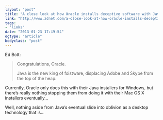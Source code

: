 ```yaml
---
layout: "post"
title: "A close look at how Oracle installs deceptive software with Java updates"
link: "http://www.zdnet.com/a-close-look-at-how-oracle-installs-deceptive-software-with-java-updates-7000010038/"
tags: 
- "links"
date: "2013-01-23 17:49:54"
ogtype: "article"
bodyclass: "post"
---
```


Ed Bott:

> Congratulations, Oracle.
> 
> Java is the new king of foistware, displacing Adobe and Skype from the top of the heap.

Currently, Oracle only does this with their Java installers for Windows, but there’s really nothing stopping them from doing it with their Mac OS X installers eventually…

Well, nothing aside from Java’s eventual slide into oblivion as a desktop technology that is…